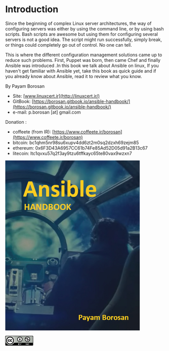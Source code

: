 # Introduction

Since the beginning of complex Linux server architectures, the way of configuring servers was either by using the command line, or by using bash scripts. Bash scripts are awesome but using them for configuring several servers is not a good idea. The script might run successfully, simply break, or things could completely go out of control. No one can tell.&#x20;

This is where the different configuration management solutions came up to reduce such problems. First, Puppet was born, then came Chef and finally Ansible was introduced .In this book we talk about Ansible on linux, If you haven't get familiar with Ansible yet, take this book as quick  guide and if you already know about Ansible, read it to review what you know.

By Payam Borosan

* Site: [www.linuxcert.ir](http://linuxcert.ir/)
* GitBook: [https://borosan.gitbook.io/ansible-handbook/](https://borosan.gitbook.io/ansible-handbook/)
* e-mail: p.borosan \[at] gmail.com

Donation :

* coffeete (from IR): [https://www.coffeete.ir/borosan](https://www.coffeete.ir/borosan)
* bitcoin: bc1qhm5nr98su6xupv4dd6zt2m0sq2dzxh69zejm85
* ethereum: 0x6F3D43A6957CC61b74Fe85Ad52D05d91a2B13c67
* litecoin: ltc1qvxu57q2f3ay9tzu6tffkayc65te80vax9wzxn7

![](.gitbook/assets/ansible-handbook-v3-.jpg)

![](.gitbook/assets/cc-by-nc-icon-88x31.png)

&#x20;

